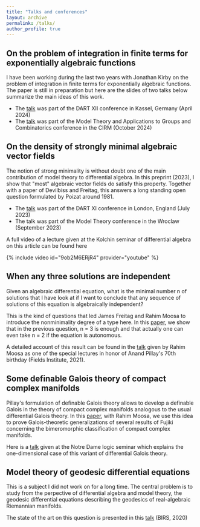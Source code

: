 ```yaml
---
title: "Talks and conferences"
layout: archive
permalink: /talks/
author_profile: true
---
```



## On the problem of integration in finite terms for exponentially algebraic functions

I have been working during the last two years with Jonathan Kirby on the problem of integration in finite terms for exponentially algebraic functions. The paper is still in preparation but here are the slides of two talks below summarize the main ideas of this work. 

* The [talk]( /assets/pdf/DART2023.pdf) was part of the DART XII conference in Kassel, Germany (April 2024)
* The [talk]( /assets/pdf/CIRM2024.pdf)  was part of the Model Theory and Applications to Groups and Combinatorics conference in the CIRM (October 2024)



## On the density of strongly minimal algebraic vector fields

The notion of strong minimality is without doubt one of the main contribution of model theory to differential algebra. In this preprint (2023), I show that "most" algebraic vector fields do satisfy this property. Together with a paper of Devilbiss and Freitag, this answers a long standing open question formulated by Poizat around 1981.

* The [talk]( /assets/pdf/slides-EFI.pdf) was part of the DART XI conference in London, England (July 2023)
* The talk was part of the Model Theory conference in the Wroclaw (September 2023)

A full video of a lecture given at the Kolchin seminar of differential algebra on this article  can be found here

{% include video id="9ob2M6ERjR4" provider="youtube" %}



## When any three solutions are independent

Given an algebraic differential equation, what is the minimal number n of solutions that I have look at if I want to conclude that any sequence of solutions of this equation is algebraically independent?

This is the kind of questions that led James Freitag and Rahim Moosa to introduce the nonminimality degree of a type here. In this [paper](https://arxiv.org/abs/2110.08123), we show that in the previous question, n = 3 is enough and that actually one can even take n = 2 if the equation is autonomous.


A detailed account of this result can be found in the [talk](http://www.fields.utoronto.ca/talks/When-any-three-solutions-are-independent) given by Rahim Moosa as one of the special lectures in honor of Anand Pillay's 70th birthday (Fields Institute, 2021).

## Some definable Galois theory of compact complex manifolds

Pillay's formulation of definable Galois theory allows to develop a definable Galois in the theory of compact complex manifolds analogous to the usual differential Galois theory. In this [paper](https://arxiv.org/abs/2207.07515), with Rahim Moosa, we use this idea to prove Galois-theoretic generalizations of several results of Fujiki concerning the bimeromorphic classification of compact complex manifolds.

Here is a [talk]( /assets/pdf/ND3.pdf) given at the Notre Dame logic seminar which explains the one-dimensional case of this variant of differential Galois theory.  


## Model theory of geodesic differential equations

This is a subject I did not work on for a long time. The central problem is to study from the perpective of differential algebra and model theory, the geodesic differential equations describing the geodesics of real-algebraic Riemannian manifolds. 

The state of the art on this question is presented in this [talk]( /assets/pdf/BIRS2020.pdf) (BIRS, 2020)